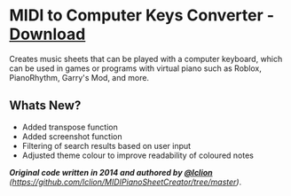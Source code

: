 MIDI to Computer Keys Converter - [Download](https://minhaskamal.github.io/DownGit/#/home?url=https:%2F%2Fgithub.com%2FAlbacusphetical%2FMIDIToComputerKeysConverter%2Ftree%2Fmaster%2FMidiToComputerKeysConverterLauncher)
===============================
Creates music sheets that can be played with a computer keyboard, which can be used in games or programs with virtual piano such as Roblox, PianoRhythm, Garry's Mod, and more.

## Whats New?

- Added transpose function
- Added screenshot function
- Filtering of search results based on user input
- Adjusted theme colour to improve readability of coloured notes


***Original code written in 2014 and authored by [@lclion](https://github.com/lclion)** (https://github.com/lclion/MIDIPianoSheetCreator/tree/master)*.
